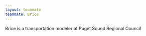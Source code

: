 ```yaml
---
layout: teammate
teammate: Brice
---
```


Brice is a transportation modeler at Puget Sound Regional Council